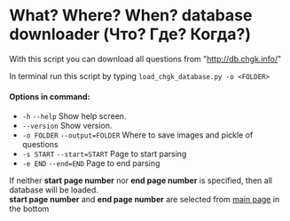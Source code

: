 # What? Where? When? database downloader (Что? Где? Когда?)

With this script you can download all questions from "http://db.chgk.info/"

In terminal run this script by typing `load_chgk_database.py -o <FOLDER>`

#### Options in command:
- `-h` `--help`                 Show help screen.
- `--version`                   Show version.
- `-o FOLDER` `--output=FOLDER` Where to save images and pickle of questions
- `-s START` `--start=START`    Page to start parsing
- `-e END` `--end=END`          Page to end parsing

If neither **start page number** nor **end page number** is specified, then all database will be loaded.<br>
**start page number** and **end page number** are selected from [main page](http://db.chgk.info/) in the bottom
